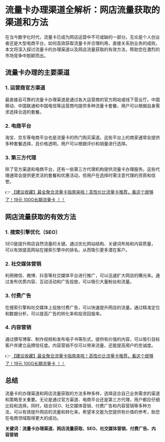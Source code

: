 # 流量卡办理渠道全解析：网店流量获取的渠道和方法

在当今数字化时代，流量卡已成为网店运营中不可或缺的一部分。无论是个人创业者还是大型电商平台，如何高效获取流量卡并合理利用，直接关系到业务的成败。本文将深入探讨流量卡的办理渠道以及网店流量获取的有效方法，帮助您在激烈的市场竞争中脱颖而出。

## 流量卡办理的主要渠道

### 1. 运营商官方渠道
最直接且可靠的流量卡办理渠道是通过各大运营商的官方网站或线下营业厅。中国移动、中国联通和中国电信等运营商均提供多种流量卡套餐，用户可以根据自身需求选择合适的套餐。

### 2. 电商平台
淘宝、京东等电商平台也是流量卡的热门购买渠道。这些平台上的商家通常会提供多种套餐选择，且价格透明，用户可以根据评价和销量进行选择。

### 3. 第三方代理
除了官方渠道和电商平台，还有一些第三方代理机构提供流量卡办理服务。这些代理通常会提供更灵活的套餐和优惠活动，但用户在选择时需注意代理的资质和信誉。

👉 [【建议收藏】最全聚合流量卡指南来啦！高性价比流量卡推荐，看这个就够了！19元 100G长期流量卡 ！！](https://bit.ly/Liuliangka)

## 网店流量获取的有效方法

### 1. 搜索引擎优化（SEO）
SEO是提升网店自然流量的关键。通过优化网站结构、关键词布局和内容质量，可以有效提高网站在搜索引擎中的排名，从而吸引更多潜在客户。

### 2. 社交媒体营销
利用微信、微博、抖音等社交媒体平台进行推广，可以迅速扩大网店的曝光率。通过发布优质内容、互动活动和广告投放，可以吸引大量粉丝和流量。

### 3. 付费广告
在搜索引擎和社交媒体上投放付费广告，可以快速提升网店的流量。通过精准定位和数据分析，可以提高广告的转化率和投资回报率。

### 4. 内容营销
通过撰写博客、制作视频和发布电子书等形式，提供有价值的内容，可以吸引目标客户并建立品牌信任度。内容营销不仅可以带来流量，还能提高用户的忠诚度。

👉 [【建议收藏】最全聚合流量卡指南来啦！高性价比流量卡推荐，看这个就够了！19元 100G长期流量卡 ！！](https://bit.ly/Liuliangka)

## 总结

流量卡的办理渠道和网店流量获取的方法多种多样，选择适合自己业务需求的渠道和策略至关重要。无论是通过官方渠道、电商平台还是第三方代理，用户都应仔细比较和选择。同时，结合SEO、社交媒体营销、付费广告和内容营销等多种方法，可以有效提升网店的流量和转化率。希望本文能为您提供有价值的参考，助您在电商领域取得更大的成功。

**关键词：流量卡办理渠道、网店流量获取、SEO、社交媒体营销、付费广告、内容营销**